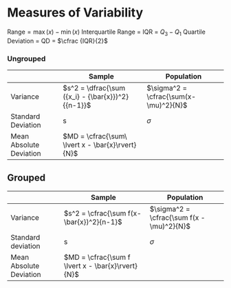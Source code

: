 # Measures of Variability

$\text{Range} = \max(x) - \min(x)$
Interquartile Range = IQR = $Q_3 - Q_1$
Quartile Deviation = QD = $\cfrac {IQR}{2}$
### Ungrouped
|                         | Sample                                             | Population                            |
| ----------------------- | -------------------------------------------------- | ------------------------------------- |
| Variance                | $s^2 = \dfrac{\sum  ({x_i} - {\bar{x}})^2}{{n-1}}$ | $\sigma^2 = \cfrac{\sum(x-\mu)^2}{N}$ |
| Standard Deviation      | s                                                  | $\sigma$                              |
| Mean Absolute Deviation | $MD = \cfrac{\sum\ \lvert x - \bar{x}\rvert}{N}$                   |                                       |

## Grouped
|                         | Sample                                   | Population                                |
| ----------------------- | ---------------------------------------- | ----------------------------------------- |
| Variance                | $s^2 = \cfrac{\sum f(x-\bar{x})^2}{n-1}$ | $\sigma^2 = \cfrac{\sum f(x - \mu)^2}{N}$ |
| Standard deviation      | s                                        | $\sigma$                                  |
| Mean Absolute Deviation | $MD = \cfrac{\sum f \lvert x - \bar{x}\rvert}{N}$     |                                           |

